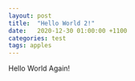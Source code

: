 ```yaml
---
layout: post
title:  "Hello World 2!"
date:   2020-12-30 01:00:00 +1100
categories: test
tags: apples
---
```

Hello World Again!
